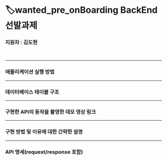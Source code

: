 
# 🏷️wanted_pre_onBoarding BackEnd 선발과제

### 지원자 : 김도현
<br>

--- 

### 애플리케이션 실행 방법

--- 

### 데이터베이스 테이블 구조

--- 

### 구현한 API의 동작을 촬영한 데모 영상 링크

--- 

### 구현 방법 및 이유에 대한 간략한 설명

--- 

### API 명세(request/response 포함)

